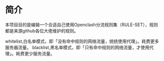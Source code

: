 # 简介

本项目目的是编辑一个合适自己使用Openclash分流规则集（RULE-SET），规则都是来源github各位大佬维护的规则。

whitelist,白名单模式，即「没有命中规则的网络流量，统统使用代理」。耗费更多服务器流量。
blacklist,黑名单模式，即「只有命中规则的网络流量，才使用代理」。耗费更少服务流量。
